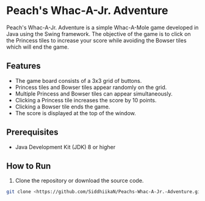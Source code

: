 # Peach's Whac-A-Jr. Adventure

Peach's Whac-A-Jr. Adventure is a simple Whac-A-Mole game developed in Java using the Swing framework. The objective of the game is to click on the Princess tiles to increase your score while avoiding the Bowser tiles which will end the game.

## Features

- The game board consists of a 3x3 grid of buttons.
- Princess tiles and Bowser tiles appear randomly on the grid.
- Multiple Princess and Bowser tiles can appear simultaneously.
- Clicking a Princess tile increases the score by 10 points.
- Clicking a Bowser tile ends the game.
- The score is displayed at the top of the window.

## Prerequisites

- Java Development Kit (JDK) 8 or higher

## How to Run

1. Clone the repository or download the source code.

```bash
git clone <https://github.com/SiddhiikaN/Peachs-Whac-A-Jr.-Adventure.git>
